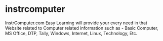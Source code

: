# instrcomputer
InstrComputer.com Easy Learning will provide your every need in that Website related to Computer related information such as - Basic Computer, MS Office, DTP, Tally, Windows, Internet, Linux, Technology, Etc.
